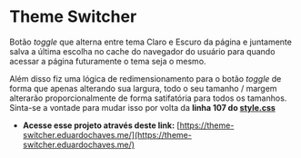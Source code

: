 # Theme Switcher

Botão *toggle* que alterna entre tema Claro e Escuro da página e juntamente salva a última escolha no cache do navegador do usuário para quando acessar a página futuramente o tema seja o mesmo.

Além disso fiz uma lógica de redimensionamento para o botão *toggle* de forma que apenas alterando sua largura, todo o seu tamanho / margem alterarão proporcionalmente de forma satifatória para todos os tamanhos. Sinta-se a vontade para mudar isso por volta da **linha 107 do [style.css](style.css)**

- **Acesse esse projeto através deste link:** [https://theme-switcher.eduardochaves.me/](https://theme-switcher.eduardochaves.me/)
